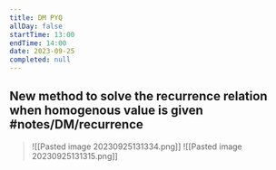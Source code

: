 ```yaml
---
title: DM PYQ
allDay: false
startTime: 13:00
endTime: 14:00
date: 2023-09-25
completed: null
---
```




## New method to solve the recurrence relation when homogenous value is given #notes/DM/recurrence
> ![[Pasted image 20230925131334.png]]
> ![[Pasted image 20230925131315.png]]